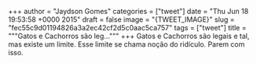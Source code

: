 
+++
author = "Jaydson Gomes"
categories = ["tweet"]
date = "Thu Jun 18 19:53:58 +0000 2015"
draft = false
image = "{TWEET_IMAGE}"
slug = "fec55c9d01194826a3a2ec42cf2d5c0aac5ca757"
tags = ["tweet"]
title = """Gatos e Cachorros são leg..."""
+++
Gatos e Cachorros são legais e tal, mas existe um limite. Esse limite se chama noção do ridículo. Parem com isso.
